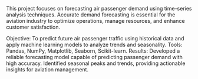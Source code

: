 This project focuses on forecasting air passenger demand using time-series analysis techniques. Accurate demand forecasting is essential for the aviation industry to optimize operations, manage resources, and enhance customer satisfaction.

Objective: To predict future air passenger traffic using historical data and apply machine learning models to analyze trends and seasonality.
Tools: Pandas, NumPy, Matplotlib, Seaborn, Scikit-learn.
Results: Developed a reliable forecasting model capable of predicting passenger demand with high accuracy. Identified seasonal peaks and trends, providing actionable insights for aviation management.
